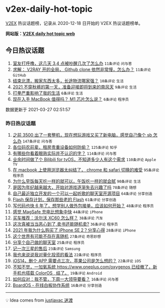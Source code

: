 # v2ex-daily-hot-topic

[V2EX](https://www.v2ex.com/) 热议话题榜，记录从 2020-12-18 日开始的 V2EX 热议话题榜单。

**网站版：[V2EX daily hot topic web](https://boojack.github.io/v2ex-daily-hot-topic-web/)**

## 今日热议话题

<!-- TODAY BEGIN -->

1. [室友打呼噜，这几天 3,4 点被吵醒几次了怎么办](https://www.v2ex.com/t/765599) `11条评论` `问与答`
1. [求解： V2RAY 开的全局， Github clone 依然非常慢，怎么办？](https://www.v2ex.com/t/765594) `11条评论` `GitHub`
1. [结束北漂，搬家东西太多，长途物流哪家强？](https://www.v2ex.com/t/765610) `10条评论` `生活`
1. [2021 不穿秋裤的第一天，准备迎接即将到来的南风天](https://www.v2ex.com/t/765595) `9条评论` `生活`
1. [打拳严重影响了我的生活](https://www.v2ex.com/t/765620) `6条评论` `生活`
1. [现在入手 MacBook 值得吗？ M1 芯片怎么说？](https://www.v2ex.com/t/765598) `6条评论` `程序员`

数据更新于 2021-03-27 02:51:57

<!-- TODAY END -->

### 昨日热议话题

<!-- YESTERDAY BEGIN -->

1. [之前 3500 出了一套整机，现在想玩游戏又买了新电脑，感觉自己像个 sb 怎么办](https://www.v2ex.com/t/765249) `147条评论` `问与答`
1. [各位码农前辈，租房贵重设备如何防偷？](https://www.v2ex.com/t/765254) `125条评论` `知乎`
1. [有哪些你看着眼熟实际并不认识的字？](https://www.v2ex.com/t/765262) `114条评论` `问与答`
1. [业余时间做了个 Bilibili for tvOS，不知道多少人有这个需求](https://www.v2ex.com/t/765455) `110条评论` `Apple TV`
1. [在 macbook 上使用浏览器太纠结了， chrome 和 safari 切换的难受](https://www.v2ex.com/t/765288) `95条评论` `程序员`
1. [为什么早饭每天吃一样的就可以，午饭吃一样的就会腻](https://www.v2ex.com/t/765250) `90条评论` `生活`
1. [是因为年纪越来越大，开始对游戏逐渐失去兴趣了吗](https://www.v2ex.com/t/765480) `78条评论` `随想`
1. [自己最近独立开发的一个可以一起听歌的聊天室开源项目](https://www.v2ex.com/t/765354) `64条评论` `分享创造`
1. [Flash 保存计划，保存那些老的 Flash](https://www.v2ex.com/t/765236) `61条评论` `分享创造`
1. [写代码也快 6 年了，想学别人做外包接单，应该如何开始？](https://www.v2ex.com/t/765251) `48条评论` `程序员`
1. [感觉 MagSafe 充电比想象中快](https://www.v2ex.com/t/765242) `44条评论` `iPhone`
1. [买车推荐：沃尔沃 XC60 怎么样？](https://www.v2ex.com/t/765252) `38条评论` `汽车`
1. [这次真被当当恶心到了,卖书还能随机卖?](https://www.v2ex.com/t/765514) `36条评论` `程序员`
1. [2021 年我为什么购买了 iPhone SE 2？分享心得](https://www.v2ex.com/t/765553) `28条评论` `iPhone`
1. [这个世界有可能不存在真随机](https://www.v2ex.com/t/765504) `27条评论` `奇思妙想`
1. [分享个自己做的聊天室](https://www.v2ex.com/t/765557) `25条评论` `程序员`
1. [记一次三星的售后](https://www.v2ex.com/t/765409) `23条评论` `Samsung`
1. [我也来说说我对量化投资的看法](https://www.v2ex.com/t/765477) `22条评论` `程序员`
1. [iOS14，删个 APP 需要点三次，苹果公司是怎么想的？](https://www.v2ex.com/t/765353) `22条评论` `iOS`
1. [不知不觉，一加氧系统 https://www.oneplus.com/oxygenos 已经撤了，新手机也搭载 ColorOS , 结了。](https://www.v2ex.com/t/765322) `19条评论` `Android`
1. [如何应对：我不管，下周一大领导要看？](https://www.v2ex.com/t/765582) `16条评论` `问与答`
1. [BoardOS - 在线白板协作系统](https://www.v2ex.com/t/765511) `16条评论` `分享创造`

<!-- YESTERDAY END -->

---

💡 Idea comes from [justjavac 迷渡](https://github.com/justjavac/)
